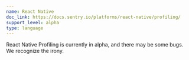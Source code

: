 ```yaml
---
name: React Native
doc_link: https://docs.sentry.io/platforms/react-native/profiling/
support_level: alpha
type: language
---
```


<div class='alert warning'>
React Native Profiling is currently in alpha, and there may be some bugs. We recognize the irony.
</div>
